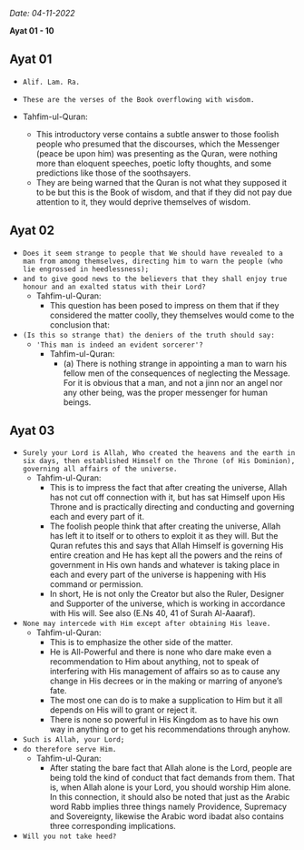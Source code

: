 *Date: 04-11-2022*

**Ayat 01 - 10**

## Ayat 01

- `Alif. Lam. Ra.`
- `These are the verses of the Book overflowing with wisdom.`

- Tahfim-ul-Quran:
  - This introductory verse contains a subtle answer to those foolish people who presumed that the discourses, which the Messenger (peace be upon him) was presenting as the Quran, were nothing more than eloquent speeches, poetic lofty thoughts, and some predictions like those of the soothsayers.
  - They are being warned that the Quran is not what they supposed it to be but this is the Book of wisdom, and that if they did not pay due attention to it, they would deprive themselves of wisdom.

## Ayat 02

- `Does it seem strange to people that We should have revealed to a man from among themselves, directing him to warn the people (who lie engrossed in heedlessness);`
- `and to give good news to the believers that they shall enjoy true honour and an exalted status with their Lord?`
  - Tahfim-ul-Quran:
    - This question has been posed to impress on them that if they considered the matter coolly, they themselves would come to the conclusion that:
- `(Is this so strange that) the deniers of the truth should say:`
  - `'This man is indeed an evident sorcerer'?`
    - Tahfim-ul-Quran:
      - (a) There is nothing strange in appointing a man to warn his fellow men of the consequences of neglecting the Message. For it is obvious that a man, and not a jinn nor an angel nor any other being, was the proper messenger for human beings.

## Ayat 03

- `Surely your Lord is Allah, Who created the heavens and the earth in six days, then established Himself on the Throne (of His Dominion), governing all affairs of the universe.`
  - Tahfim-ul-Quran:
    - This is to impress the fact that after creating the universe, Allah has not cut off connection with it, but has sat Himself upon His Throne and is practically directing and conducting and governing each and every part of it.
    - The foolish people think that after creating the universe, Allah has left it to itself or to others to exploit it as they will. But the Quran refutes this and says that Allah Himself is governing His entire creation and He has kept all the powers and the reins of government in His own hands and whatever is taking place in each and every part of the universe is happening with His command or permission.
    - In short, He is not only the Creator but also the Ruler, Designer and Supporter of the universe, which is working in accordance with His will. See also (E.Ns 40, 41 of Surah Al-Aaaraf).
- `None may intercede with Him except after obtaining His leave.`
  - Tahfim-ul-Quran:
    - This is to emphasize the other side of the matter.
    - He is All-Powerful and there is none who dare make even a recommendation to Him about anything, not to speak of interfering with His management of affairs so as to cause any change in His decrees or in the making or marring of anyone’s fate.
    - The most one can do is to make a supplication to Him but it all depends on His will to grant or reject it.
    - There is none so powerful in His Kingdom as to have his own way in anything or to get his recommendations through anyhow.
- `Such is Allah, your Lord;`
- `do therefore serve Him.`
  - Tahfim-ul-Quran:
    - After stating the bare fact that Allah alone is the Lord, people are being told the kind of conduct that fact demands from them. That is, when Allah alone is your Lord, you should worship Him alone. In this connection, it should also be noted that just as the Arabic word Rabb implies three things namely Providence, Supremacy and Sovereignty, likewise the Arabic word ibadat also contains three corresponding implications.
- `Will you not take heed?`
